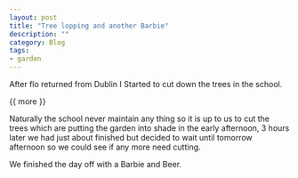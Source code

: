 ```yaml
---
layout: post
title: "Tree lopping and another Barbie"
description: ""
category: Blog 
tags: 
- garden 
---
```

 
   
 After flo returned from Dublin I Started to cut down the trees in the school.

{{ more }} 

Naturally the school never maintain any thing so it is up to us to cut the trees which are putting the garden into shade in the early afternoon, 3 hours later we had just about finished but decided to wait until tomorrow afternoon so we could see if any more need cutting.

We finished the day off with a Barbie and Beer.

